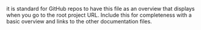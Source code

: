 it is standard for GitHub repos to have this file as an overview that displays when you
go to the root project URL. Include this for completeness with a basic overview and links to the
other documentation files.
